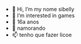 - 👋 Hi, I’m my nome sibelly
- 👀 I’m interested in games 
- 🌱 16a anos
- 💞️ namorando
- 📫 tenho que fazer licoe

<!---
Sibellycamargon31/Sibellycamargon31 is a ✨ special ✨ repository because its `README.md` (this file) appears on your GitHub profile.
You can click the Preview link to take a look at your changes.
--->
